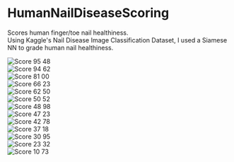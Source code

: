 # HumanNailDiseaseScoring
Scores human finger/toe nail healthiness.   
Using Kaggle's Nail Disease Image Classification Dataset, I used a Siamese NN to grade human nail healthiness.  

![Score 95 48](https://github.com/user-attachments/assets/86e29737-e10f-4e2b-b37d-a6698ace06c2)  
![Score 94 62](https://github.com/user-attachments/assets/4c4c020f-3fb9-47f7-9876-861cb72b5a71)  
![Score 81 00](https://github.com/user-attachments/assets/f1a84796-9008-4867-b7b0-1b4b9c3acd71)  
![Score 66 23](https://github.com/user-attachments/assets/f4031526-0e0c-4175-aabf-cbc76a7650ce)  
![Score 62 50](https://github.com/user-attachments/assets/1bdefdc1-01c5-4817-a669-4062f7f1e853)  
![Score 50 52](https://github.com/user-attachments/assets/7cd8bd99-aa9f-40c7-8f62-1c693d4ca320)  
![Score 48 98](https://github.com/user-attachments/assets/a1ea960a-9d4d-4e0c-b3a6-3ba535d6c312)  
![Score 47 23](https://github.com/user-attachments/assets/4f4126c7-0f00-4f2a-9026-bd17f353cdd0)  
![Score 42 78](https://github.com/user-attachments/assets/fd188859-dda7-4e8c-a336-c6ba4e91e630)  
![Score 37 18](https://github.com/user-attachments/assets/991bf0bf-69ff-4532-9916-0ff8aedbbdae)  
![Score 30 95](https://github.com/user-attachments/assets/cf9524b7-83ba-4f1e-8263-a308d5d9220b)  
![Score 23 32](https://github.com/user-attachments/assets/e1b270f5-de07-4ad6-9f2e-94ad593cda73)  
![Score 10 73](https://github.com/user-attachments/assets/cfc345e8-e7c0-402a-898f-96060a2f17a3)  
